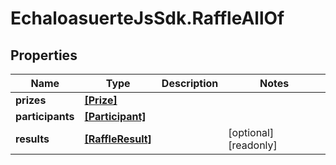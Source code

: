 # EchaloasuerteJsSdk.RaffleAllOf

## Properties

Name | Type | Description | Notes
------------ | ------------- | ------------- | -------------
**prizes** | [**[Prize]**](Prize.md) |  | 
**participants** | [**[Participant]**](Participant.md) |  | 
**results** | [**[RaffleResult]**](RaffleResult.md) |  | [optional] [readonly] 


